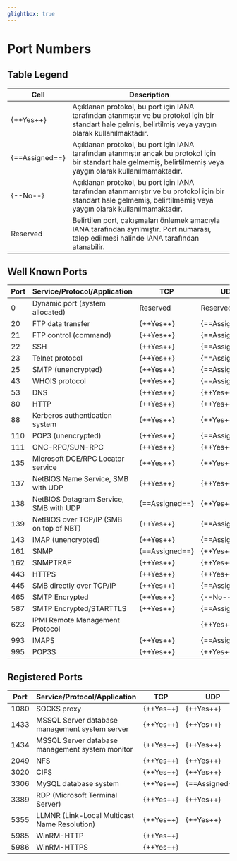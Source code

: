 ```yaml
---
glightbox: true
---
```


# Port Numbers

## Table Legend

| Cell | Description |
|---|---|
| {++Yes++} | Açıklanan protokol, bu port için IANA tarafından atanmıştır ve bu protokol için bir standart hale gelmiş, belirtilmiş veya yaygın olarak kullanılmaktadır. |
| {==Assigned==} | Açıklanan protokol, bu port için IANA tarafından atanmıştır ancak bu protokol için bir standart hale gelmemiş, belirtilmemiş veya yaygın olarak kullanılmamaktadır. |
| {--No--} | Açıklanan protokol, bu port için IANA tarafından atanmamıştır ve bu protokol için bir standart hale gelmemiş, belirtilmemiş veya yaygın olarak kullanılmamaktadır. |
| Reserved | Belirtilen port, çakışmaları önlemek amacıyla IANA tarafından ayrılmıştır. Port numarası, talep edilmesi halinde IANA tarafından atanabilir. |

## Well Known Ports

| Port | Service/Protocol/Application | TCP | UDP |
|---|---|---|---|
| 0 | Dynamic port (system allocated) | Reserved | Reserved |
| 20 | FTP data transfer | {++Yes++} | {==Assigned==} |
| 21 | FTP control (command) | {++Yes++} | {==Assigned==} |
| 22 | SSH | {++Yes++} | {==Assigned==} |
| 23 | Telnet protocol | {++Yes++} | {==Assigned==} |
| 25 | SMTP (unencrypted) | {++Yes++} | {==Assigned==} |
| 43 | WHOIS protocol | {++Yes++} | {==Assigned==} |
| 53 | DNS | {++Yes++} | {++Yes++} |
| 80 | HTTP | {++Yes++} | {++Yes++} |
| 88 | Kerberos authentication system | {++Yes++} | {++Yes++} |
| 110 | POP3 (unencrypted) | {++Yes++} | {==Assigned==} |
| 111 | ONC-RPC/SUN-RPC | {++Yes++} | {++Yes++} |
| 135 | Microsoft DCE/RPC Locator service | {++Yes++} | {++Yes++} |
| 137 | NetBIOS Name Service, SMB with UDP | {++Yes++} | {++Yes++} |
| 138 | NetBIOS Datagram Service, SMB with UDP | {==Assigned==} | {++Yes++} |
| 139 | NetBIOS over TCP/IP (SMB on top of NBT) | {++Yes++} | {==Assigned==} |
| 143 | IMAP (unencrypted) | {++Yes++} | {==Assigned==} |
| 161 | SNMP | {==Assigned==} | {++Yes++} |
| 162 | SNMPTRAP | {++Yes++} | {++Yes++} |
| 443 | HTTPS | {++Yes++} | {++Yes++} |
| 445 | SMB directly over TCP/IP | {++Yes++} | {==Assigned==} |
| 465 | SMTP Encrypted | {++Yes++} | {--No--} |
| 587 | SMTP Encrypted/STARTTLS | {++Yes++} | {==Assigned==} |
| 623 | IPMI Remote Management Protocol || {++Yes++} |
| 993 | IMAPS | {++Yes++} | {==Assigned==} |
| 995 | POP3S | {++Yes++} | {++Yes++} |

## Registered Ports

| Port | Service/Protocol/Application | TCP | UDP |
|---|---|---|---|
| 1080 | SOCKS proxy | {++Yes++} | {++Yes++} |
| 1433 | MSSQL Server database management system server | {++Yes++} | {++Yes++} |
| 1434 | MSSQL Server database management system monitor | {++Yes++} | {++Yes++} |
| 2049 | NFS | {++Yes++} | {++Yes++} |
| 3020 | CIFS | {++Yes++} | {++Yes++} |
| 3306 | MySQL database system | {++Yes++} | {==Assigned==} |
| 3389 | RDP (Microsoft Terminal Server) | {++Yes++} | {++Yes++} |
| 5355 | LLMNR (Link-Local Multicast Name Resolution) | {++Yes++} | {++Yes++} |
| 5985 | WinRM-HTTP | {++Yes++} ||
| 5986 | WinRM-HTTPS | {++Yes++} ||

